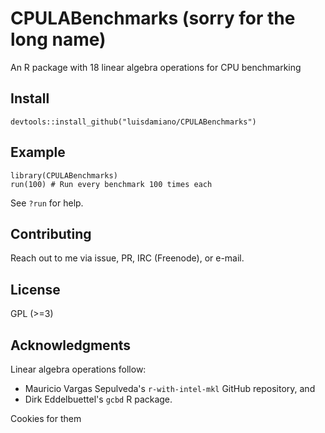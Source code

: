 # CPULABenchmarks (sorry for the long name)

An R package with 18 linear algebra operations for CPU benchmarking

## Install

```
devtools::install_github("luisdamiano/CPULABenchmarks")
```

## Example

```
library(CPULABenchmarks)
run(100) # Run every benchmark 100 times each
```

See `?run` for help.

## Contributing

Reach out to me via issue, PR, IRC (Freenode), or e-mail.

## License

GPL (>=3)

## Acknowledgments

Linear algebra operations follow:

* Mauricio Vargas Sepulveda's `r-with-intel-mkl` GitHub repository, and
* Dirk Eddelbuettel's `gcbd` R package.

Cookies for them
